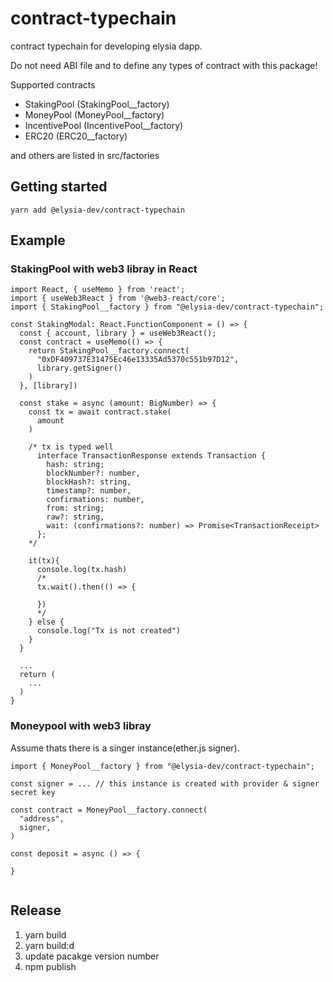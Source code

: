 # contract-typechain

contract typechain for developing elysia dapp.

Do not need ABI file and to define any types of contract with this package!

Supported contracts

- StakingPool (StakingPool\_\_factory)
- MoneyPool (MoneyPool\_\_factory)
- IncentivePool (IncentivePool\_\_factory)
- ERC20 (ERC20\_\_factory)

and others are listed in src/factories

## Getting started

```
yarn add @elysia-dev/contract-typechain
```

## Example

### StakingPool with web3 libray in React

```
import React, { useMemo } from 'react';
import { useWeb3React } from '@web3-react/core';
import { StakingPool__factory } from "@elysia-dev/contract-typechain";

const StakingModal: React.FunctionComponent = () => {
  const { account, library } = useWeb3React();
  const contract = useMemo(() => {
    return StakingPool__factory.connect(
      "0xDF409737E31475Ec46e13335Ad5370c551b97D12",
      library.getSigner()
    )
  }, [library])

  const stake = async (amount: BigNumber) => {
    const tx = await contract.stake(
      amount
    )

    /* tx is typed well
      interface TransactionResponse extends Transaction {
        hash: string;
        blockNumber?: number,
        blockHash?: string,
        timestamp?: number,
        confirmations: number,
        from: string;
        raw?: string,
        wait: (confirmations?: number) => Promise<TransactionReceipt>
      };
    */

    it(tx){
      console.log(tx.hash)
      /*
      tx.wait().then(() => {

      })
      */
    } else {
      console.log("Tx is not created")
    }
  }

  ...
  return (
    ...
  )
}
```

### Moneypool with web3 libray

Assume thats there is a singer instance(ether.js signer).

```
import { MoneyPool__factory } from "@elysia-dev/contract-typechain";

const signer = ... // this instance is created with provider & signer secret key

const contract = MoneyPool__factory.connect(
  "address",
  signer,
)

const deposit = async () => {

}


```

## Release
1. yarn build
2. yarn build:d
3. update pacakge version number
4. npm publish

